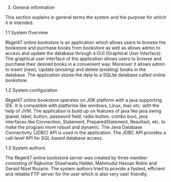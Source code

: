 1.	General information

This section explains in general terms the system and the purpose for which it is intended.

1.1	System Overview

Rkgel47 online bookstore is an application which allows users to browse the bookstore and purchase books from bookstore as well as allows admin to access and update the database through a GUI (Graphical User Interface). The graphical user interface of the application allows users to browse and purchase their desired books in a convenient way. Moreover it allows admin to insert (new), Update (existing) and delete (existing) books in the database. The application stores the data to a SQLite database called online bookstore.

1.2	System configuration 

Rkgel47 online bookstore operates on JDK platform with a java supporting IDE. It is compatible with platforms like windows, Linux, mac etc. with the help of JVM. The application is build up on features of java like java swing (panel, label, button, password field, radio button, combo box), java interfaces like Connection, Statement, PreparedStatement, Resultset, etc. to make the program more robust and dynamic. The Java Database Connectivity (JDBC) API is used in the application. The JDBC API provides a call-level API for SQL-based database access.

1.3	System authors

The Rkgel47 online bookstore server was created by three member consisting of Rajkumar Shashwata Halder, Mahmudul Hassan Robin and Gerald Nizel Rozario. The system authors tried to provide a fastest, efficient and reliable FTP server for the user which is also very user friendly.
